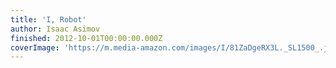 ```yaml
---
title: 'I, Robot'
author: Isaac Asimov
finished: 2012-10-01T00:00:00.000Z
coverImage: 'https://m.media-amazon.com/images/I/81ZaDgeRX3L._SL1500_.jpg'
---
```


